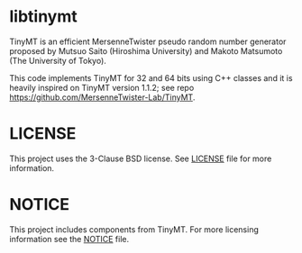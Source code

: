 # libtinymt
TinyMT is an efficient MersenneTwister pseudo random number generator proposed by Mutsuo Saito (Hiroshima University) and Makoto Matsumoto (The University of Tokyo).

This code implements TinyMT for 32 and 64 bits using C++ classes and it is heavily inspired on TinyMT version 1.1.2; see repo https://github.com/MersenneTwister-Lab/TinyMT.

# LICENSE
This project uses the 3-Clause BSD license. See [LICENSE](LICENSE) file for more information.

# NOTICE
This project includes components from TinyMT. For more licensing information see the [NOTICE](NOTICE) file.
